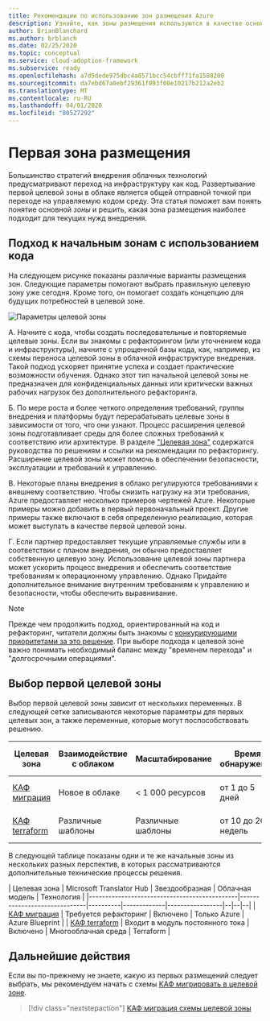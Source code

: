 ```yaml
---
title: Рекомендации по использованию зон размещения Azure
description: Узнайте, как зоны размещения используются в качестве основных стандартных блоков любой среды внедрения в облако.
author: BrianBlanchard
ms.author: brblanch
ms.date: 02/25/2020
ms.topic: conceptual
ms.service: cloud-adoption-framework
ms.subservice: ready
ms.openlocfilehash: a7d5dede975dbc4a8571bcc54cbff71fa1588200
ms.sourcegitcommit: da7ebd67a0ebf29361f093f00e10217b212a2eb2
ms.translationtype: MT
ms.contentlocale: ru-RU
ms.lasthandoff: 04/01/2020
ms.locfileid: "80527292"
---
```

# <a name="first-landing-zone"></a>Первая зона размещения

Большинство стратегий внедрения облачных технологий предусматривают переход на инфраструктуру как код. Развертывание первой целевой зоны в облаке является общей отправной точкой при переходе на управляемую кодом среду. Эта статья поможет вам понять понятие основной _зоны_ и решить, какая зона размещения наиболее подходит для текущих нужд внедрения.

## <a name="code-first-approach-to-landing-zones"></a>Подход к начальным зонам с использованием кода

На следующем рисунке показаны различные варианты размещения зон. Следующие параметры помогают выбрать правильную целевую зону уже сегодня. Кроме того, он помогает создать концепцию для будущих потребностей в целевой зоне.

![Параметры целевой зоны](../../_images/ready/landing-zone-options.png)

A. Начните с кода, чтобы создать последовательные и повторяемые целевые зоны. Если вы знакомы с рефакторингом (или уточнением кода и инфраструктуры), начните с упрощенной базы кода, как, например, из схемы переноса целевой зоны в облачной инфраструктуре внедрения. Такой подход ускоряет принятие успеха и создает практические возможности обучения. Однако этот тип начальной целевой зоны не предназначен для конфиденциальных данных или критически важных рабочих нагрузок без дополнительного рефакторинга.

Б. По мере роста и более четкого определения требований, группы внедрения и платформы будут перерабатывать целевые зоны в зависимости от того, что они узнают. Процесс расширения целевой зоны подготавливает среды для более сложных требований к соответствию или архитектуре. В разделе ["Целевая зона"](../considerations/index.md) содержатся руководства по решениям и ссылки на рекомендации по рефакторингу. Расширение целевой зоны может помочь в обеспечении безопасности, эксплуатации и требований к управлению.

В. Некоторые планы внедрения в облако регулируются требованиями к внешнему соответствию. Чтобы снизить нагрузку на эти требования, Azure предоставляет несколько примеров чертежей Azure. Некоторые примеры можно добавить в первый первоначальный проект. Другие примеры также включают в себя определенную реализацию, которая может выступать в качестве первой целевой зоны.

Г. Если партнер предоставляет текущие управляемые службы или в соответствии с планом внедрения, он обычно предоставляет собственную целевую зону. Использование целевой зоны партнера может ускорить процесс внедрения и обеспечить соответствие требованиям к операционному управлению. Однако Придайте дополнительное внимание внутренним требованиям к управлению и безопасности, чтобы обеспечить выравнивание.

> [!NOTE]
> Прежде чем продолжить подход, ориентированный на код и рефакторинг, читатели должны быть знакомы с [конкурирующими приоритетами за это решение](../../strategy/balance-competing-priorities.md#balance-during-ready). При выборе подхода к целевой зоне важно понимать необходимый баланс между "временем перехода" и "долгосрочными операциями".

## <a name="choosing-a-first-landing-zone"></a>Выбор первой целевой зоны

Выбор первой целевой зоны зависит от нескольких переменных. В следующей сетке записываются некоторые параметры для первых целевых зон, а также переменные, которые могут поспособствовать решению.

| Целевая зона                                 | Взаимодействие с облаком  | Масштабирование             | Время обнаружения | Готовность к производству | Гибридная среда             | Конфиденциальные данные     | Критически важная задача   | Соответствие нормативным требованиям         |
|----------------------------------------------|-------------------|-------------------|----------------|------------------|--------------------|--------------------|--------------------|--------------------|
| [КАФ миграция](./migrate-landing-zone.md)     | Новое в облаке      | < 1 000 ресурсов    | от 1 до 5 дней    | Ограниченная область действия — > | Требуется расширение | Требуется расширение | Требуется расширение | Требуется расширение |
| [КАФ terraform](./terraform-landing-zone.md) | Различные шаблоны | Различные шаблоны | от 10 до 20 недель | Ограниченная область действия — > | Доступные модули  | Доступные модули  | Доступные модули  | Доступные модули  |

В следующей таблице показаны одни и те же начальные зоны из нескольких разных перспектив, в которых рассматриваются дополнительные технические процессы решения.

| Целевая зона                                 | Microsoft Translator Hub                          | Звездообразная    | Облачная модель | Технология      |
|----------------------------------------------|------------------------------|----------|-------------|-----------------|--|--|--|
| [КАФ миграция](./migrate-landing-zone.md)     | Требуется рефакторинг            | Включено | Только Azure  | Azure Blueprint |
| [КАФ terraform](./terraform-landing-zone.md) | Входит в модуль постоянного тока       | Включено | Многооблачная среда  | Terraform       |

## <a name="next-steps"></a>Дальнейшие действия

Если вы по-прежнему не знаете, какую из первых размещений следует выбрать, мы рекомендуем начать с схемы [КАФ мигрировать в целевой зоне](./migrate-landing-zone.md).

> [!div class="nextstepaction"]
> [КАФ миграция схемы целевой зоны](./migrate-landing-zone.md)
